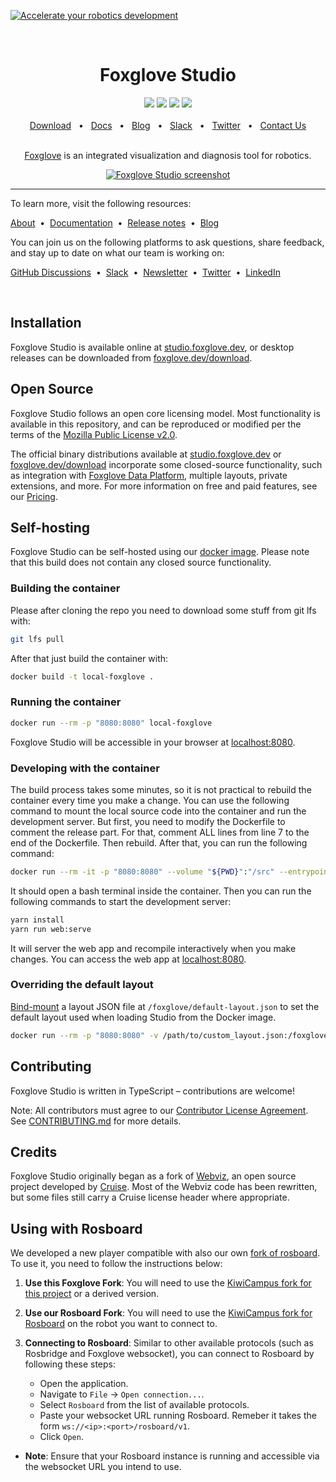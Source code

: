 [![Accelerate your robotics development](https://user-images.githubusercontent.com/14011012/195918769-5aaeedf3-5de2-48fb-951e-7399f2b9e190.png)](https://foxglove.dev)

<br/>

<div align="center">
    <h1>Foxglove Studio</h1>
    <a href="https://github.com/foxglove/studio/releases"><img src="https://img.shields.io/github/v/release/foxglove/studio?label=version" /></a>
    <a href="https://github.com/foxglove/studio/blob/main/LICENSE"><img src="https://img.shields.io/github/license/foxglove/studio" /></a>
    <a href="https://github.com/orgs/foxglove/discussions"><img src="https://img.shields.io/github/discussions/foxglove/community.svg?logo=github" /></a>
    <a href="https://foxglove.dev/slack"><img src="https://img.shields.io/badge/chat-slack-purple.svg?logo=slack" /></a>
    <br />
    <br />
    <a href="https://foxglove.dev/download">Download</a>
    <span>&nbsp;&nbsp;•&nbsp;&nbsp;</span>
    <a href="https://docs.foxglove.dev/docs">Docs</a>
    <span>&nbsp;&nbsp;•&nbsp;&nbsp;</span>
    <a href="https://foxglove.dev/blog">Blog</a>
    <span>&nbsp;&nbsp;•&nbsp;&nbsp;</span>
    <a href="https://foxglove.dev/slack">Slack</a>
    <span>&nbsp;&nbsp;•&nbsp;&nbsp;</span>
    <a href="https://twitter.com/foxglovedev">Twitter</a>
    <span>&nbsp;&nbsp;•&nbsp;&nbsp;</span>
    <a href="https://foxglove.dev/contact">Contact Us</a>
  <br />
  <br />

[Foxglove](https://foxglove.dev) is an integrated visualization and diagnosis tool for robotics.

  <p align="center">
    <a href="https://foxglove.dev"><img alt="Foxglove Studio screenshot" src="/resources/screenshot.png"></a>
  </p>
</div>

<hr />

To learn more, visit the following resources:

[About](https://foxglove.dev/about)
&nbsp;•&nbsp;
[Documentation](https://docs.foxglove.dev/docs)
&nbsp;•&nbsp;
[Release notes](https://github.com/foxglove/studio/releases)
&nbsp;•&nbsp;
[Blog](https://foxglove.dev/blog)

You can join us on the following platforms to ask questions, share feedback, and stay up to date on what our team is working on:

[GitHub Discussions](https://github.com/orgs/foxglove/discussions)
&nbsp;•&nbsp;
[Slack](https://foxglove.dev/slack)
&nbsp;•&nbsp;
[Newsletter](https://foxglove.dev/#footer)
&nbsp;•&nbsp;
[Twitter](https://twitter.com/foxglovedev)
&nbsp;•&nbsp;
[LinkedIn](https://www.linkedin.com/company/foxglovedev/)

<br />

## Installation

Foxglove Studio is available online at [studio.foxglove.dev](https://studio.foxglove.dev/), or desktop releases can be downloaded from [foxglove.dev/download](https://foxglove.dev/download).

## Open Source

Foxglove Studio follows an open core licensing model. Most functionality is available in this repository, and can be reproduced or modified per the terms of the [Mozilla Public License v2.0](/LICENSE).

The official binary distributions available at [studio.foxglove.dev](https://studio.foxglove.dev/) or [foxglove.dev/download](https://foxglove.dev/download) incorporate some closed-source functionality, such as integration with [Foxglove Data Platform](https://foxglove.dev/data-platform), multiple layouts, private extensions, and more. For more information on free and paid features, see our [Pricing](https://foxglove.dev/pricing).

## Self-hosting

Foxglove Studio can be self-hosted using our [docker image](https://ghcr.io/foxglove/studio). Please note that this build does not contain any closed source functionality.

### Building the container

Please after cloning the repo you need to download some stuff from git lfs with:

```sh
git lfs pull
```

After that just build the container with:

```sh
docker build -t local-foxglove .

```

### Running the container

```sh
docker run --rm -p "8080:8080" local-foxglove
```

Foxglove Studio will be accessible in your browser at [localhost:8080](http://localhost:8080/).

### Developing with the container

The build process takes some minutes, so it is not practical to rebuild the container every time you make a change. You can use the following command to mount the local source code into the container and run the development server. But first, you need to modify the Dockerfile to comment the release part. For that, comment ALL lines from line 7 to the end of the Dockerfile. Then rebuild. After that, you can run the following command:

```sh
docker run --rm -it -p "8080:8080" --volume "${PWD}":"/src" --entrypoint bash local-foxglove
```

It should open a bash terminal inside the container. Then you can run the following commands to start the development server:

```sh
yarn install
yarn run web:serve
```

It will server the web app and recompile interactively when you make changes. You can access the web app at [localhost:8080](http://localhost:8080/).

### Overriding the default layout

[Bind-mount](https://docs.docker.com/storage/bind-mounts/) a layout JSON file at `/foxglove/default-layout.json` to set the default layout used when loading Studio from the Docker image.

```sh
docker run --rm -p "8080:8080" -v /path/to/custom_layout.json:/foxglove/default-layout.json ghcr.io/foxglove/studio:latest
```

## Contributing

Foxglove Studio is written in TypeScript – contributions are welcome!

Note: All contributors must agree to our [Contributor License Agreement](https://github.com/foxglove/cla). See [CONTRIBUTING.md](CONTRIBUTING.md) for more details.

## Credits

Foxglove Studio originally began as a fork of [Webviz](https://github.com/cruise-automation/webviz), an open source project developed by [Cruise](https://getcruise.com/). Most of the Webviz code has been rewritten, but some files still carry a Cruise license header where appropriate.

## Using with Rosboard

We developed a new player compatible with also our own [fork of rosboard](https://github.com/kiwicampus/rosboard). To use it, you need to follow the instructions below:

1. **Use this Foxglove Fork**:
   You will need to use the [KiwiCampus fork for this project](https://github.com/kiwicampus/studio) or a derived version.

1. **Use our Rosboard Fork**:
   You will need to use the [KiwiCampus fork for Rosboard](https://github.com/kiwicampus/rosboard) on the robot you want to connect to.

1. **Connecting to Rosboard**:
   Similar to other available protocols (such as Rosbridge and Foxglove websocket), you can connect to Rosboard by following these steps:

   - Open the application.
   - Navigate to `File` -> `Open connection...`.
   - Select `Rosboard` from the list of available protocols.
   - Paste your websocket URL running Rosboard. Remeber it takes the form `ws://<ip>:<port>/rosboard/v1`.
   - Click `Open`.

- **Note**: Ensure that your Rosboard instance is running and accessible via the websocket URL you intend to use.
